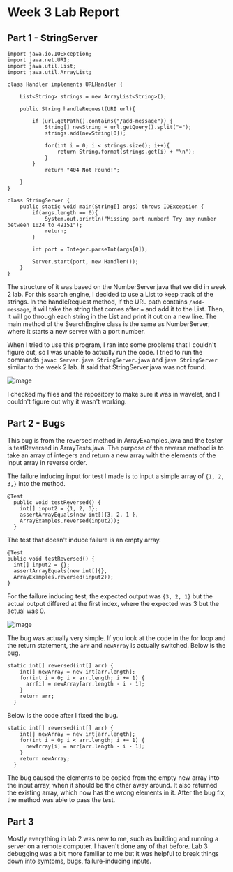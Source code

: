 # Week 3 Lab Report

## Part 1 - StringServer

```
import java.io.IOException;
import java.net.URI;
import java.util.List;
import java.util.ArrayList;

class Handler implements URLHandler {

    List<String> strings = new ArrayList<String>();

    public String handleRequest(URI url){
    
        if (url.getPath().contains("/add-message")) {
            String[] newString = url.getQuery().split("=");
            strings.add(newString[0]);

            for(int i = 0; i < strings.size(); i++){   
                return String.format(strings.get(i) + "\n"); 
            }
        }
            return "404 Not Found!";
           
    }
}

class StringServer {
    public static void main(String[] args) throws IOException {
        if(args.length == 0){
            System.out.println("Missing port number! Try any number between 1024 to 49151");
            return;
        }

        int port = Integer.parseInt(args[0]);

        Server.start(port, new Handler());
    }
}
```

The structure of it was based on the NumberServer.java that we did in week 2 lab. For this search engine, I decided to use a List to keep track of the strings. In the handleRequest method, if the URL path contains `/add-message`, it will take the string that comes after `=` and add it to the List. Then, it will go through each string in the List and print it out on a new line. The main method of the SearchEngine class is the same as NumberServer, where it starts a new server with a port number.

When I tried to use this program, I ran into some problems that I couldn't figure out, so I was unable to actually run the code. I tried to run the commands `javac Server.java StringServer.java` and `java StringServer` similar to the week 2 lab. It said that StringServer.java was not found.

![image](https://user-images.githubusercontent.com/122491370/215204405-0254c95a-efe9-4fc9-bd12-fd03b50ad752.png)

I checked my files and the repository to make sure it was in wavelet, and I couldn't figure out why it wasn't working.

## Part 2 - Bugs

This bug is from the reversed method in ArrayExamples.java and the tester is testReversed in ArrayTests.java. The purpose of the reverse method is to take an array of integers and return a new array with the elements of the input array in reverse order.

The failure inducing input for test I made is to input a simple array of `{1, 2, 3,}` into the method.

```
@Test
  public void testReversed() {
    int[] input2 = {1, 2, 3};
    assertArrayEquals(new int[]{3, 2, 1 }, 
    ArrayExamples.reversed(input2));
  }
  ```
  
  The test that doesn't induce failure is an empty array.
  
  ```
  @Test
  public void testReversed() {
    int[] input2 = {};
    assertArrayEquals(new int[]{}, 
    ArrayExamples.reversed(input2));
  }
  ```
  
For the failure inducing test, the expected output was `{3, 2, 1}` but the actual output differed at the first index, where the expected was 3 but the actual was 0.
  
![image](https://user-images.githubusercontent.com/122491370/215203632-c0f0438b-dd16-4948-a1f9-706c47b83f3f.png)

The bug was actually very simple. If you look at the code in the for loop and the return statement, the `arr` and `newArray` is actually switched. Below is the bug.

```
static int[] reversed(int[] arr) {
    int[] newArray = new int[arr.length];
    for(int i = 0; i < arr.length; i += 1) {
      arr[i] = newArray[arr.length - i - 1];
    }
    return arr;
  }
  ```

Below is the code after I fixed the bug.

```
static int[] reversed(int[] arr) {
    int[] newArray = new int[arr.length];
    for(int i = 0; i < arr.length; i += 1) {
      newArray[i] = arr[arr.length - i - 1];
    }
    return newArray;
  }
  ```

The bug caused the elements to be copied from the empty new array into the input array, when it should be the other away around. It also returned the existing array, which now has the wrong elements in it. After the bug fix, the method was able to pass the test.

## Part 3

Mostly everything in lab 2 was new to me, such as building and running a server on a remote computer. I haven't done any of that before. Lab 3 debugging was a bit more familiar to me but it was helpful to break things down into symtoms, bugs, failure-inducing inputs.
